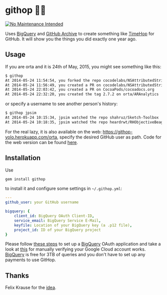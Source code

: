 # githop 🐙⏰

[![No Maintenance Intended](http://unmaintained.tech/badge.svg)](http://unmaintained.tech/)

Uses [BigQuery][3] and [GitHub Archive][2] to create something like [TimeHop][4] for GitHub. It will
show you the things you did exactly one year ago.

## Usage

If you are orta and it is 24th of May, 2015, you might see something like this:

```bash
$ githop
At 2014-05-24 11:54:54, you forked the repo cocodelabs/NSAttributedString-CCLFormat
At 2014-05-24 11:56:49, you created a PR on cocodelabs/NSAttributedString-CCLFormat
At 2014-05-24 22:03:42, you created a PR on CocoaPods/cocoadocs.org
At 2014-05-24 22:32:20, you created the tag 2.7.2 on orta/ARAnalytics
```

or specify a username to see another person's history:

```bash
$ githop jpsim
At 2014-05-24 10:15:34, jpsim watched the repo shahruz/Sketch-Toolbox
At 2014-05-24 10:18:35, jpsim watched the repo heardrwt/RHObjectiveBeagle
```

For the real lazy, it is also available on the web: <https://githop-yolo.herokuapp.com/orta>, specify
the desired GitHub user as path. Code for the web version can be found [here][7].

## Installation

Use

```bash
gem install githop
```

to install it and configure some settings in `~/.githop.yml`:

```yaml
---
github_user: your GitHub username

bigquery: {
	client_id: BigQuery OAuth Client-ID,
	service_email: BigQuery Service E-Mail,
	keyfile: Location of your BigQuery key (a .p12 file),
	project_id: ID of your BigQuery project
}
```

Please follow [these steps][5] to set up a [BigQuery][3] OAuth application and take a look at 
[this][6] for manually verifying your Google Cloud account works. [BigQuery][3] is free for 3TB
of queries and you don't have to set up any payments to use GitHop.

## Thanks

Felix Krause for the [idea][1].

[1]: https://twitter.com/KrauseFx/status/602506804547977216
[2]: https://www.githubarchive.org/
[3]: https://cloud.google.com/bigquery/what-is-bigquery
[4]: http://timehop.com
[5]: https://github.com/abronte/BigQuery#keys
[6]: https://www.githubarchive.org/#bigquery
[7]: https://gist.github.com/neonichu/465391e44617bd5975ce
